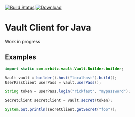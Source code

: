 [![Build Status](https://travis-ci.org/rickfast/vault-client.svg?branch=master)](https://travis-ci.org/rickfast/vault-client)
[ ![Download](https://api.bintray.com/packages/orbitz/vault-client/vault-client/images/download.svg) ](https://bintray.com/orbitz/vault-client/vault-client/_latestVersion)

# Vault Client for Java

Work in progress

## Examples

```java
import static com.orbitz.vault.Vault.Builder.builder;

Vault vault = builder().host("localhost").build();
UserPassClient userPass = vault.userPass();

String token = userPass.login("rickfast", "mypassword");

SecretClient secretClient = vault.secret(token);

System.out.println(secretClient.getSecret("foo"));
```
